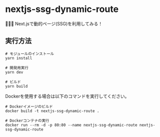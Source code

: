 # nextjs-ssg-dynamic-route

🎻🎻🎻 Next.jsで動的ページ(SSG)を利用してみる！  

## 実行方法

```shell
# モジュールのインストール
yarn install

# 開発用実行
yarn dev

# ビルド
yarn build
```

Dockerを使用する場合は以下のコマンドを実行してください。  

```shell
# Dockerイメージのビルド
docker build -t nextjs-ssg-dynamic-route .

# Dockerコンテナの実行
docker run --rm -d -p 80:80 --name nextjs-ssg-dynamic-route nextjs-ssg-dynamic-route
```
